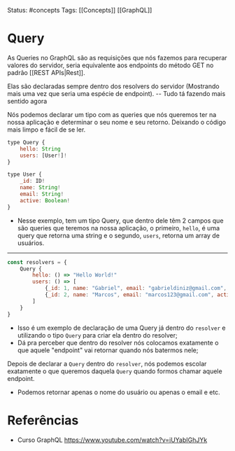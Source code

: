 Status: #concepts
Tags: [[Concepts]] [[GraphQL]]

# Query

As Queries no GraphQL são as requisições que nós fazemos para recuperar valores do servidor, seria equivalente aos endpoints do método GET no padrão [[REST APIs|Rest]].

Elas são declaradas sempre dentro dos resolvers do servidor (Mostrando mais uma vez que seria uma espécie de endpoint).
-- Tudo tá fazendo mais sentido agora

Nós podemos declarar um tipo com as queries que nós queremos ter na nossa aplicação e determinar o seu nome e seu retorno. Deixando o código mais limpo e fácil de se ler.
```js
type Query {
	hello: String
	users: [User!]!
}

type User {
	_id: ID!
	name: String!
	email: String!
	active: Boolean!
}
```
- Nesse exemplo, tem um tipo Query, que dentro dele têm 2 campos que são queries que teremos na nossa aplicação, o primeiro, `hello`, é uma query que retorna uma string e o segundo, `users`, retorna um array de usuários.
---
```js
const resolvers = {
	Query {
		hello: () => "Hello World!"
		users: () => [
			{_id: 1, name: "Gabriel", email: "gabrieldiniz@gmail.com", active: false },
			{_id: 2, name: "Marcos", email: "marcos123@gmail.com", active: true }
		]
	}
}
```
- Isso é um exemplo de declaração de uma Query já dentro do `resolver` e utilizando o tipo `Query` para criar ela dentro do resolver;
- Dá pra perceber que dentro do resolver nós colocamos exatamente o que aquele "endpoint" vai retornar quando nós batermos nele;

Depois de declarar a `Query` dentro do `resolver`, nós podemos escolar exatamente o que queremos daquela `Query` quando formos chamar aquele endpoint.
- Podemos retornar apenas o nome do usuário ou apenas o email e etc.

# Referências

- Curso GraphQL
https://www.youtube.com/watch?v=iUYabIGhJYk